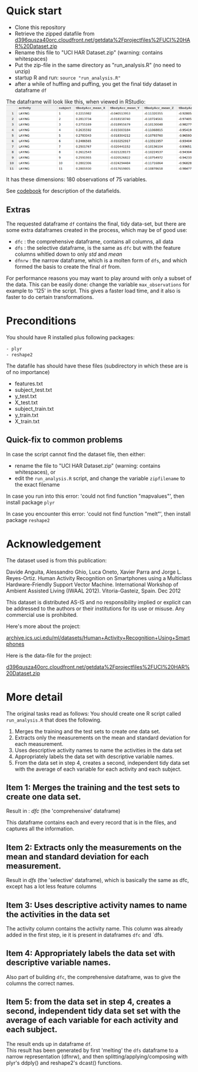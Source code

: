 # Quick start

- Clone this repository
- Retrieve the zipped datafile from [d396qusza40orc.cloudfront.net/getdata%2Fprojectfiles%2FUCI%20HAR%20Dataset.zip](https://d396qusza40orc.cloudfront.net/getdata%2Fprojectfiles%2FUCI%20HAR%20Dataset.zip)
- Rename this file to "UCI HAR Dataset.zip" (warning: contains whitespaces)
- Put the zip-file in the same directory as "run_analysis.R" (no need to unzip)
- startup R and run: `source "run_analysis.R"`
- after a while of huffing and puffing, you get the final tidy dataset in dataframe `df`

The dataframe will look like this, when viewed in RStudio: 
![](sample_snap.png)

It has these dimensions: 180 observations of 75 variables.

See [codebook](codebook.md) for description of the datafields.

## Extras

The requested dataframe `df` contains the final, tidy data-set, but there are some extra dataframes created in the process, which may be of good use:

- `dfc` : the comprehensive dataframe, contains all columns, all data 
- `dfs` : the selective dataframe, is the same as `dfc` but with the feature columns whitled down to only *std* and *mean* 
- `dfnrw` : the narrow dataframe, which is a molten form of `dfs`, and which formed the basis to create the final `df` from.

For performance reasons you may want to play around with only a subset of the data. This can be easily done: change the variable `max_observations` for example to '125' in the script. This gives a faster load time, and it also is faster to do certain transformations.


# Preconditions

You should have R installed plus following packages:

    - plyr
    - reshape2

The datafile has should have these files (subdirectory in which these are is of no importance) 

- features.txt 
- subject_test.txt 
- y_test.txt 
- X_test.txt 
- subject_train.txt 
- y_train.txt 
- X_train.txt 


## Quick-fix to common problems

In case the script cannot find the dataset file, then either:

- rename the file to "UCI HAR Dataset.zip" (warning: contains whitespaces), or
- edit the `run_analysis.R` script, and change the variable `zipfilename` to the exact filename

In case you run into this error: 'could not find function "mapvalues"', then install package `plyr`

In case you encounter this error: 'could not find function "melt"', then install package `reshape2`

# Acknowledgement

The dataset used is from this publication: 

Davide Anguita, Alessandro Ghio, Luca Oneto, Xavier Parra and Jorge L. Reyes-Ortiz. Human Activity Recognition on Smartphones using a Multiclass Hardware-Friendly Support Vector Machine. International Workshop of Ambient Assisted Living (IWAAL 2012). Vitoria-Gasteiz, Spain. Dec 2012

This dataset is distributed AS-IS and no responsibility implied or explicit can be addressed to the authors or their institutions for its use or misuse. Any commercial use is prohibited.

Here's more about the project:

[archive.ics.uci.edu/ml/datasets/Human+Activity+Recognition+Using+Smartphones](http://archive.ics.uci.edu/ml/datasets/Human+Activity+Recognition+Using+Smartphones)

Here is the data-file for the project:

[d396qusza40orc.cloudfront.net/getdata%2Fprojectfiles%2FUCI%20HAR%20Dataset.zip](https://d396qusza40orc.cloudfront.net/getdata%2Fprojectfiles%2FUCI%20HAR%20Dataset.zip)


# More detail 

The original tasks read as follows: You should create one R script called `run_analysis.R` that does the following.

1. Merges the training and the test sets to create one data set.
2. Extracts only the measurements on the mean and standard deviation for each measurement.
3. Uses descriptive activity names to name the activities in the data set
4. Appropriately labels the data set with descriptive variable names.
5. From the data set in step 4, creates a second, independent tidy data set with the average of each variable for each activity and each subject.


## Item 1: Merges the training and the test sets to create one data set. 

Result in : *dfc*  (the 'comprehensive' dataframe) 

This dataframe contains each and every record that is in the files, and captures all the information. 


## Item 2: Extracts only the measurements on the mean and standard deviation for each measurement.

Result in *dfs* (the 'selective' dataframe), which is basically the same as dfc, except has a lot less feature columns


## Item 3: Uses descriptive activity names to name the activities in the data set

The activity column contains the activity name. This column was already added in the first step, ie it is present in dataframes `dfc` and `dfs.


## Item 4: Appropriately labels the data set with descriptive variable names.

Also part of building `dfc`, the comprehensive dataframe, was to give the columns the correct names. 


## Item 5: from the data set in step 4, creates a second, independent tidy data set set with the average of each variable for each activity and each subject.

The result ends up in dataframe `df`.  
This result has been generated by first 'melting' the `dfs` dataframe to a narrow representation (dfnrw), and then splitting/applying/composing with plyr's ddply() and reshape2's dcast() functions. 





